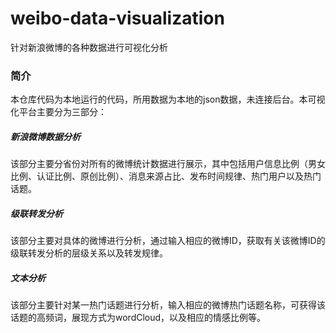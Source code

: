 # weibo-data-visualization
针对新浪微博的各种数据进行可视化分析
<h3>简介</h3>
本仓库代码为本地运行的代码，所用数据为本地的json数据，未连接后台。本可视化平台主要分为三部分：
<h5>新浪微博数据分析</h5>
该部分主要分省份对所有的微博统计数据进行展示，其中包括用户信息比例（男女比例、认证比例、原创比例）、消息来源占比、发布时间规律、热门用户以及热门话题。
<h5>级联转发分析</h5>
该部分主要对具体的微博进行分析，通过输入相应的微博ID，获取有关该微博ID的级联转发分析的层级关系以及转发规律。
<h5>文本分析</h5>
该部分主要针对某一热门话题进行分析，输入相应的微博热门话题名称，可获得该话题的高频词，展现方式为wordCloud，以及相应的情感比例等。
